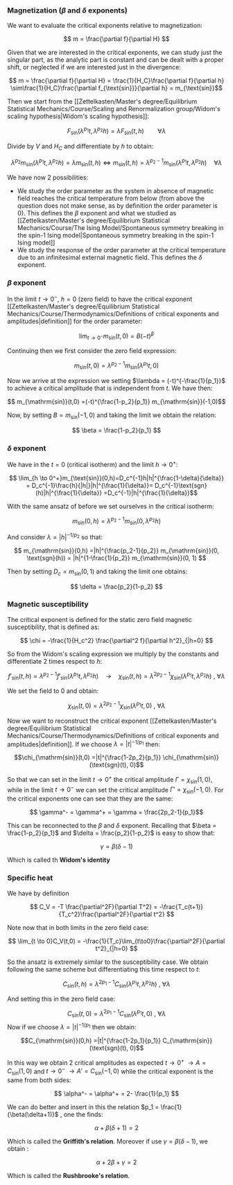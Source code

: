 ### Magnetization ($\beta$ and $\delta$ exponents)

We want to evaluate the critical exponents relative to magnetization:

$$ m = \frac{\partial f}{\partial H} $$

Given that we are interested in the critical exponents, we can study just the singular part, as the analytic part is 
constant and can be dealt with a proper shift, or neglected if we are interested just in the divergence:

$$ m = \frac{\partial f}{\partial H} = \frac{1}{H_C}\frac{\partial f}{\partial h} \sim\frac{1}{H_C}\frac{\partial f_{\text{sin}}}{\partial h} = m_{\text{sin}}$$

Then we start from the [[Zettelkasten/Master's degree/Equilibrium Statistical Mechanics/Course/Scaling and Renormalization group/Widom's scaling hypothesis|Widom's scaling hypothesis]]:

$$   F_{\mathrm{sin}}(\lambda^{p_1} t, \lambda^{p_2} h) = \lambda F_{\mathrm{sin}}(t,h) \qquad  \forall \lambda$$

Divide by $V$ and $H_C$ and differentiate by $h$ to obtain:

$$ \lambda^{p_2}  m_{\mathrm{sin}}(\lambda^{p_1} t, \lambda^{p_2} h) = \lambda m_{\mathrm{sin}}(t,h) \iff m_{\mathrm{sin}}(t,h) =\lambda^{p_2-1}  m_{\mathrm{sin}}(\lambda^{p_1} t, \lambda^{p_2} h)\quad \forall\lambda$$

We have now 2 possibilities: 
- We study the order parameter as the system in absence of magnetic field reaches the critical temperature from below (from above the question does not make sense, as by definition the order parameter is 0). This defines the $\beta$ exponent and what we studied as [[Zettelkasten/Master's degree/Equilibrium Statistical Mechanics/Course/The Ising Model/Spontaneous symmetry breaking in the spin-1 Ising model|Spontaneous symmetry breaking in the spin-1 Ising model]]
- We study the response of the order parameter at the critical temperature due to an infinitesimal external magnetic field. This defines the $\delta$ exponent.
### $\beta$ exponent
 
In the limit $t \to 0^-$, $h=0$ (zero field) to have the critical exponent [[Zettelkasten/Master's degree/Equilibrium Statistical Mechanics/Course/Thermodynamics/Definitions of critical exponents and amplitudes|definition]] for the order parameter:

$$ \lim_{t \to 0^-}m_{\text{sin}}(t,0)=B(-t)^{\beta} $$

Continuing then we first consider the zero field expression:

$$ m_{\mathrm{sin}}(t,0) =\lambda^{p_2-1}  m_{\mathrm{sin}}(\lambda^{p_1} t,0)$$

Now we arrive at the expression we setting $\lambda = (-t)^{-\frac{1}{p_1}}$ to achieve a critical amplitude that is independent from $t$.
We have then:

$$ m_{\mathrm{sin}}(t,0) =(-t)^{\frac{1-p_2}{p_1}}  m_{\mathrm{sin}}(-1,0)$$

Now, by setting $B = m_{\mathrm{sin}}(-1,0)$ and taking the limit we obtain the relation:

$$ \beta = \frac{1-p_2}{p_1} $$

### $\delta$ exponent

We have in the $t=0$ (critical isotherm) and the limit $h \to 0^+$:

$$ \lim_{h \to 0^+}m_{\text{sin}}(0,h)=D_c^{-1}h|h|^{\frac{1-\delta}{\delta}} = D_c^{-1}\frac{h}{|h|}|h|^{\frac{1}{\delta}}= D_c^{-1}\text{sgn}(h)|h|^{\frac{1}{\delta}} =D_c^{-1}|h|^{\frac{1}{\delta}}$$

With the same ansatz of before we set ourselves in the critical isotherm:

$$ m_{\mathrm{sin}}(0,h) =\lambda^{p_2-1}  m_{\mathrm{sin}}(0, \lambda^{p_2} h) $$

And consider $\lambda = |h|^{-1/p_2}$ so that:

$$ m_{\mathrm{sin}}(0,h) =|h|^{\frac{p_2-1}{p_2}}  m_{\mathrm{sin}}(0, \text{sgn}(h)) = |h|^{1-\frac{1}{p_2}}  m_{\mathrm{sin}}(0, 1) $$

Then by setting $D_c = m_{\mathrm{sin}}(0, 1)$ and taking the limit one obtains:

$$ \delta = \frac{p_2}{1-p_2} $$

### Magnetic susceptibility

The critical exponent is defined for the static zero field magnetic susceptibility, that is defined as:

$$ \chi = -\frac{1}{H_c^2} \frac{\partial^2 f}{\partial h^2}_{|h=0} $$

So from the Widom's scaling expression we multiply by the constants and differentiate 2 times respect to $h$:

$$  f'_{\mathrm{sin}}(t,h) =\lambda^{p_2-1}  f'_{\mathrm{sin}}(\lambda^{p_1} t, \lambda^{p_2} h)\quad   \to \quad \chi_{\mathrm{sin}}(t,h) =\lambda^{2p_2-1}  \chi_{\mathrm{sin}}(\lambda^{p_1} t, \lambda^{p_2} h)\ ,\  \forall\lambda $$

We set the field to 0 and obtain:

$$\chi_{\mathrm{sin}}(t,0) =\lambda^{2p_2-1}  \chi_{\mathrm{sin}}(\lambda^{p_1} t, 0)\ ,\  \forall\lambda$$

Now we want to reconstruct the critical exponent [[Zettelkasten/Master's degree/Equilibrium Statistical Mechanics/Course/Thermodynamics/Definitions of critical exponents and amplitudes|definition]]. If we choose $\lambda = |t|^{-1/p_1}$ then:

$$\chi_{\mathrm{sin}}(t,0) =|t|^{\frac{1-2p_2}{p_1}}  \chi_{\mathrm{sin}}(\text{sgn}(t), 0)$$

So that we can set in the limit $t \to 0^+$ the critical amplitude $\Gamma = \chi_{\mathrm{sin}}(1, 0)$, while in the limit $t \to 0^-$ we can set the critical amplitude $\Gamma' = \chi_{\mathrm{sin}}(-1, 0)$. For the critical exponents one can see that they are the same:

$$ \gamma^- = \gamma^+ = \gamma = \frac{2p_2-1}{p_1}$$

This can be reconnected to the $\beta$ and $\delta$ exponent. Recalling that $\beta = \frac{1-p_2}{p_1}$ and $\delta = \frac{p_2}{1-p_2}$ is easy to show that:

$$ \gamma = \beta(\delta-1) $$

Which is called th **Widom's identity**
### Specific heat

We have by definition

$$ C_V = -T \frac{\partial^2F}{\partial T^2} = -\frac{T_c(t+1)}{T_c^2}\frac{\partial^2F}{\partial t^2} $$

Note now that in both limits in the zero field case:

$$ \lim_{t \to 0}C_V(t,0) =  -\frac{1}{T_c}\lim_{t\to0}\frac{\partial^2F}{\partial t^2}_{|h=0} $$

So the ansatz is extremely similar to the susceptibility case.
We obtain following the same scheme but differentiating this time respect to $t$:

$$C_{\mathrm{sin}}(t,h) =\lambda^{2p_1-1}  C_{\mathrm{sin}}(\lambda^{p_1} t, \lambda^{p_2} h)\ ,\  \forall\lambda$$

And setting this in the zero field case:

$$C_{\mathrm{sin}}(t,0) =\lambda^{2p_1-1}  C_{\mathrm{sin}}(\lambda^{p_1} t, 0)\ ,\  \forall\lambda$$
Now if we choose $\lambda = |t|^{-1/p_1}$ then we obtain:

$$C_{\mathrm{sin}}(0,h) =|t|^{\frac{1-2p_1}{p_1}}  C_{\mathrm{sin}}(\text{sgn}(t), 0)$$

In this way we obtain 2 critical amplitudes as expected $t \to 0^+$ $\to A = C_{\mathrm{sin}}(1, 0)$ and $t \to 0^-$ $\to A' = C_{\mathrm{sin}}(-1, 0)$  while the critical exponent is the same from both sides:

$$ \alpha^- = \alpha^+ = 2- \frac{1}{p_1} $$

We can do better and insert in this the relation $p_1 = \frac{1}{\beta(\delta+1)}$ , one the finds:

$$ \alpha + \beta(\delta+1) =2$$

Which is called the **Griffith's relation**. Moreover if use $\gamma = \beta(\delta-1)$, we obtain :

$$ \alpha +2\beta+\gamma =2 $$

Which is called the **Rushbrooke's relation**.
